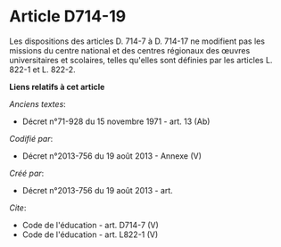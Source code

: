 # Article D714-19

Les dispositions des articles D. 714-7 à D. 714-17 ne modifient pas les missions du centre national et des centres régionaux
des œuvres universitaires et scolaires, telles qu'elles sont définies par les articles L. 822-1 et L. 822-2.

**Liens relatifs à cet article**

_Anciens textes_:

  - Décret n°71-928 du 15 novembre 1971 - art. 13 (Ab)

_Codifié par_:

  - Décret n°2013-756 du 19 août 2013 -  Annexe (V)

_Créé par_:

  - Décret n°2013-756 du 19 août 2013 - art.

_Cite_:

  - Code de l'éducation - art. D714-7 (V)
  - Code de l'éducation - art. L822-1 (V)
